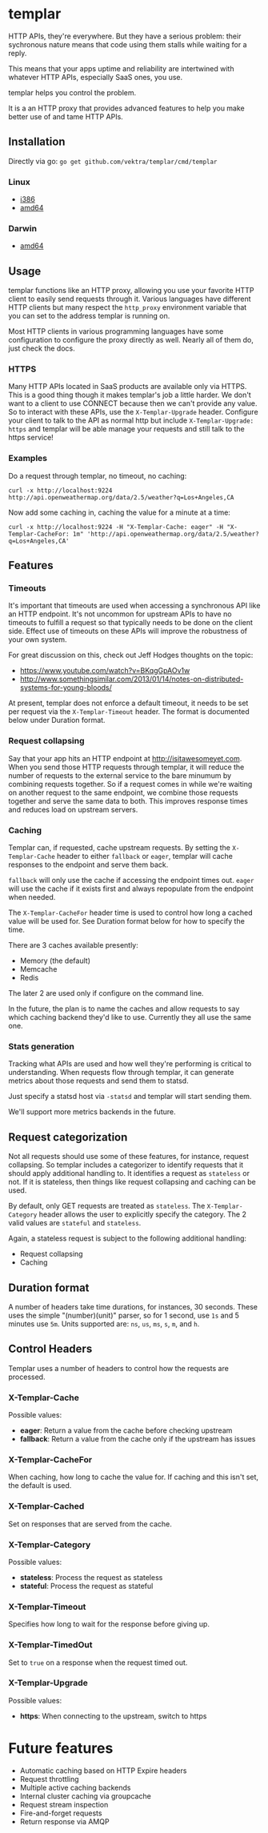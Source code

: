 templar
=======

HTTP APIs, they're everywhere. But they have a serious problem: their
sychronous nature means that code using them stalls while waiting
for a reply.

This means that your apps uptime and reliability are intertwined with
whatever HTTP APIs, especially SaaS ones, you use.

templar helps you control the problem.

It is a an HTTP proxy that provides advanced features to help you make
better use of and tame HTTP APIs.

## Installation

Directly via go: `go get github.com/vektra/templar/cmd/templar`

### Linux

* [i386](https://bintray.com/artifact/download/evanphx/templar/templar-linux-386.tar.gz)
* [amd64](https://bintray.com/artifact/download/evanphx/templar/templar-linux-amd64.tar.gz)

### Darwin

* [amd64](https://bintray.com/artifact/download/evanphx/templar/templar-darwin-amd64.tar.gz)

## Usage

templar functions like an HTTP proxy, allowing you use your favorite HTTP client
to easily send requests through it. Various languages have different HTTP clients
but many respect the `http_proxy` environment variable that you can set to the
address templar is running on.

Most HTTP clients in various programming languages have some configuration
to configure the proxy directly as well. Nearly all of them do, just check
the docs.

### HTTPS

Many HTTP APIs located in SaaS products are available only via HTTPS. This is a
good thing though it makes templar's job a little harder. We don't want to a client
to use CONNECT because then we can't provide any value. So to interact with these APIs,
use the `X-Templar-Upgrade` header. Configure your client to talk to the API
as normal http but include `X-Templar-Upgrade: https` and templar will be able
manage your requests and still talk to the https service!

### Examples

Do a request through templar, no timeout, no caching:

`curl -x http://localhost:9224 http://api.openweathermap.org/data/2.5/weather?q=Los+Angeles,CA`


Now add some caching in, caching the value for a minute at a time:

`curl -x http://localhost:9224 -H "X-Templar-Cache: eager" -H "X-Templar-CacheFor: 1m" 'http://api.openweathermap.org/data/2.5/weather?q=Los+Angeles,CA'`


## Features

### Timeouts

It's important that timeouts are used when accessing a synchronous API like an
HTTP endpoint. It's not uncommon for upstream APIs to have no
timeouts to fulfill a request so that typically needs to be done on the client
side. Effect use of timeouts on these APIs will improve the robustness
of your own system.

For great discussion on this, check out Jeff Hodges thoughts on the topic:
* https://www.youtube.com/watch?v=BKqgGpAOv1w
* http://www.somethingsimilar.com/2013/01/14/notes-on-distributed-systems-for-young-bloods/

At present, templar does not enforce a default timeout, it needs to be set
per request via the `X-Templar-Timeout` header. The format is documented
below under Duration format.

### Request collapsing

Say that your app hits an HTTP endpoint at http://isitawesomeyet.com.
When you send those HTTP requests through templar, it will reduce the
number of requests to the external service to the bare minumum by combining
requests together. So if a request comes in while we're waiting on another
request to the same endpoint, we combine those requests together and
serve the same data to both. This improves response times and reduces
load on upstream servers.

### Caching

Templar can, if requested, cache upstream requests. By setting the
`X-Templar-Cache` header to either `fallback` or `eager`, templar
will cache responses to the endpoint and serve them back.

`fallback` will only use the cache if accessing the endpoint times out.
`eager` will use the cache if it exists first and always repopulate
from the endpoint when needed.

The `X-Templar-CacheFor` header time is used to control how long a cached
value will be used for. See Duration format below for how to specify the time.

There are 3 caches available presently:

* Memory (the default)
* Memcache
* Redis

The later 2 are used only if configure on the command line.

In the future, the plan is to name the caches and allow requests to say which
caching backend they'd like to use. Currently they all use the same one.

### Stats generation

Tracking what APIs are used and how well they're performing is critical to
understanding. When requests flow through templar, it can generate metrics
about those requests and send them to statsd.

Just specify a statsd host via `-statsd` and templar will start sending them.

We'll support more metrics backends in the future.

## Request categorization

Not all requests should use some of these features, for instance, request collapsing.
So templar includes a categorizer to identify requests that it should apply
additional handling to. It identifies a request as `stateless` or not. If
it is stateless, then things like request collapsing and caching can be used.

By default, only GET requests are treated as `stateless`. The `X-Templar-Category`
header allows the user to explicitly specify the category. The 2 valid values are
`stateful` and `stateless`.

Again, a stateless request is subject to the following additional handling:

* Request collapsing
* Caching

## Duration format

A number of headers take time durations, for instances, 30 seconds. These uses the simple "(number)(unit)" parser, so for 1 second, use `1s` and 5 minutes use `5m`. Units supported are: `ns`, `us`, `ms`, `s`, `m`, and `h`.

## Control Headers

Templar uses a number of headers to control how the requests are processed.

### X-Templar-Cache

Possible values:

* **eager**: Return a value from the cache before checking upstream
* **fallback**: Return a value from the cache only if the upstream has issues

### X-Templar-CacheFor

When caching, how long to cache the value for. If caching and this isn't set,
the default is used.

### X-Templar-Cached

Set on responses that are served from the cache.

### X-Templar-Category

Possible values:

* **stateless**: Process the request as stateless
* **stateful**: Process the request as stateful

### X-Templar-Timeout

Specifies how long to wait for the response before giving up.

### X-Templar-TimedOut

Set to `true` on a response when the request timed out.

### X-Templar-Upgrade

Possible values:

* **https**: When connecting to the upstream, switch to https


# Future features

* Automatic caching based on HTTP Expire headers
* Request throttling
* Multiple active caching backends
* Internal cluster caching via groupcache
* Request stream inspection
* Fire-and-forget requests
* Return response via AMQP
